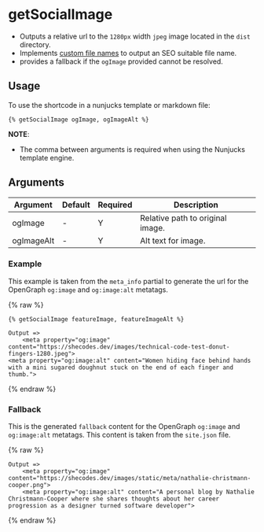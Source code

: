 # getSocialImage

- Outputs a relative url to the `1280px` width `jpeg` image located in the `dist` directory.
- Implements [custom file names](https://www.11ty.dev/docs/plugins/image/#custom-filenames-new-in-image-0.4.0) to output an SEO suitable file name.
- provides a fallback if the `ogImage` provided cannot be resolved.

## Usage

To use the shortcode in a nunjucks template or markdown file:

```
{% getSocialImage ogImage, ogImageAlt %}
```

**NOTE**:

- The comma between arguments is required when using the Nunjucks template engine.

## Arguments

| Argument   | Default | Required | Description                      |
| ---------- | ------- | -------- | -------------------------------- |
| ogImage    | -       | Y        | Relative path to original image. |
| ogImageAlt | -       | Y        | Alt text for image.              |

### Example

This example is taken from the `meta_info` partial to generate the url for the OpenGraph `og:image` and `og:image:alt` metatags.

{% raw %}

```
{% getSocialImage featureImage, featureImageAlt %}

Output =>
	<meta property="og:image" content="https://shecodes.dev/images/technical-code-test-donut-fingers-1280.jpeg">
<meta property="og:image:alt" content="Women hiding face behind hands with a mini sugared doughnut stuck on the end of each finger and thumb.">

```

{% endraw %}

### Fallback

This is the generated `fallback` content for the OpenGraph `og:image` and `og:image:alt` metatags. This content is taken from the `site.json` file.

{% raw %}

```
Output =>
	<meta property="og:image" content="https://shecodes.dev/images/static/meta/nathalie-christmann-cooper.png">
	<meta property="og:image:alt" content="A personal blog by Nathalie Christmann-Cooper where she shares thoughts about her career progression as a designer turned software developer">

```

{% endraw %}
